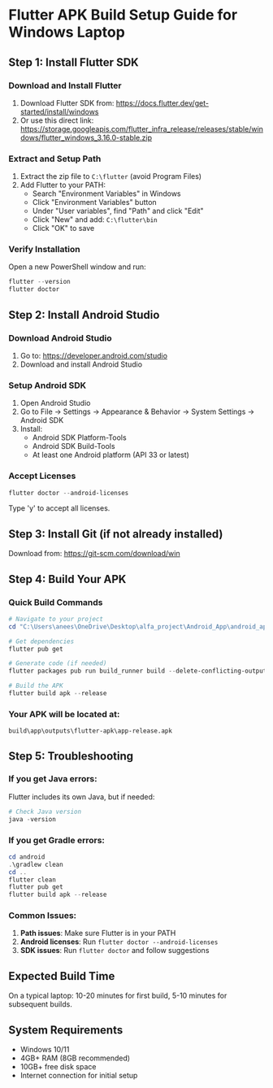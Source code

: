 # Flutter APK Build Setup Guide for Windows Laptop

## Step 1: Install Flutter SDK

### Download and Install Flutter
1. Download Flutter SDK from: https://docs.flutter.dev/get-started/install/windows
2. Or use this direct link: https://storage.googleapis.com/flutter_infra_release/releases/stable/windows/flutter_windows_3.16.0-stable.zip

### Extract and Setup Path
1. Extract the zip file to `C:\flutter` (avoid Program Files)
2. Add Flutter to your PATH:
   - Search "Environment Variables" in Windows
   - Click "Environment Variables" button
   - Under "User variables", find "Path" and click "Edit"
   - Click "New" and add: `C:\flutter\bin`
   - Click "OK" to save

### Verify Installation
Open a new PowerShell window and run:
```powershell
flutter --version
flutter doctor
```

## Step 2: Install Android Studio

### Download Android Studio
1. Go to: https://developer.android.com/studio
2. Download and install Android Studio

### Setup Android SDK
1. Open Android Studio
2. Go to File → Settings → Appearance & Behavior → System Settings → Android SDK
3. Install:
   - Android SDK Platform-Tools
   - Android SDK Build-Tools
   - At least one Android platform (API 33 or latest)

### Accept Licenses
```powershell
flutter doctor --android-licenses
```
Type 'y' to accept all licenses.

## Step 3: Install Git (if not already installed)
Download from: https://git-scm.com/download/win

## Step 4: Build Your APK

### Quick Build Commands
```powershell
# Navigate to your project
cd "C:\Users\anees\OneDrive\Desktop\alfa_project\Android_App\android_app"

# Get dependencies
flutter pub get

# Generate code (if needed)
flutter packages pub run build_runner build --delete-conflicting-outputs

# Build the APK
flutter build apk --release
```

### Your APK will be located at:
`build\app\outputs\flutter-apk\app-release.apk`

## Step 5: Troubleshooting

### If you get Java errors:
Flutter includes its own Java, but if needed:
```powershell
# Check Java version
java -version
```

### If you get Gradle errors:
```powershell
cd android
.\gradlew clean
cd ..
flutter clean
flutter pub get
flutter build apk --release
```

### Common Issues:
1. **Path issues**: Make sure Flutter is in your PATH
2. **Android licenses**: Run `flutter doctor --android-licenses`
3. **SDK issues**: Run `flutter doctor` and follow suggestions

## Expected Build Time
On a typical laptop: 10-20 minutes for first build, 5-10 minutes for subsequent builds.

## System Requirements
- Windows 10/11
- 4GB+ RAM (8GB recommended)
- 10GB+ free disk space
- Internet connection for initial setup 